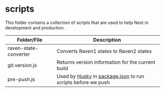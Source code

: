 # scripts

This folder contains a collection of scripts that are used to help Nest in development and production.

| Folder/File | Description |
| - | - |
| raven-state-converter | Converts Raven1 states to Raven2 states |
| git.version.js | Returns version information for the current build |
| pre-push.js | Used by [Husky](https://github.com/typicode/husky) in [package.json](../package.json) to run scripts before we push |
